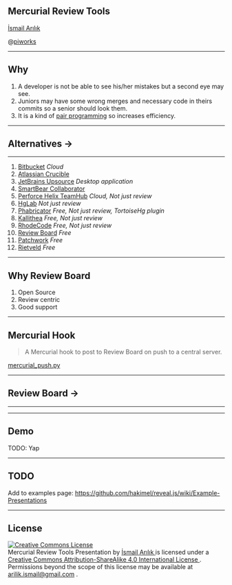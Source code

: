 ## Mercurial Review Tools

[İsmail Arılık](https://ismailarilik.com/)

@[piworks](https://www.piworks.net/)

---

## Why

1. A developer is not be able to see his/her mistakes but a second eye may see.
2. Juniors may have some wrong merges and necessary code in theirs commits so a senior should look them.
3. It is a kind of [pair programming](https://www.wikiwand.com/en/Pair_programming) so increases efficiency.

---

## Alternatives &#8594;

---

1. [Bitbucket](https://bitbucket.org/product/) *Cloud*
2. [Atlassian Crucible](https://www.atlassian.com/software/crucible)
3. [JetBrains Upsource](https://www.jetbrains.com/upsource/) *Desktop application*
4. [SmartBear Collaborator](https://smartbear.com/product/collaborator/overview/)
5. [Perforce Helix TeamHub](https://www.perforce.com/products/helix-teamhub) *Cloud, Not just review*
6. [HgLab](https://hglabhq.com/) *Not just review*
7. [Phabricator](https://www.phacility.com/phabricator/) *Free, Not just review, TortoiseHg plugin*
8. [Kallithea](https://kallithea-scm.org/) *Free, Not just review*
9. [RhodeCode](https://rhodecode.com/features/productivity) *Free, Not just review*
10. [Review Board](https://www.reviewboard.org/) *Free*
11. [Patchwork](http://jk.ozlabs.org/projects/patchwork/) *Free*
12. [Rietveld](https://github.com/rietveld-codereview/rietveld) *Free*

---

## Why Review Board

1. Open Source
2. Review centric
3. Good support

---

## Mercurial Hook

> A Mercurial hook to post to Review Board on push to a central server.

[mercurial_push.py](https://github.com/misery/ExtendedApproval/blob/master/contrib/mercurial_push.py)

---

## Review Board &#8594;

---

<!-- .slide: data-background-iframe="https://www.reviewboard.org/" data-background-interactive -->

---

## Demo

TODO: Yap

---

## TODO

Add to examples page: https://github.com/hakimel/reveal.js/wiki/Example-Presentations

---

## License

<a
    rel="license"
    href="http://creativecommons.org/licenses/by-sa/4.0/">
    <img
        alt="Creative Commons License"
        style="border-width:0"
        src="https://i.creativecommons.org/l/by-sa/4.0/88x31.png" />
</a>
<br />
<span
    xmlns:dct="http://purl.org/dc/terms/"
    property="dct:title">
    Mercurial Review Tools Presentation
</span>
by
<a
    xmlns:cc="http://creativecommons.org/ns#"
    href="https://ismailarilik.com/mercurial-review-tools-presentation/"
    property="cc:attributionName"
    rel="cc:attributionURL">
    İsmail Arılık
</a>
is licensed under a
<a
    rel="license"
    href="http://creativecommons.org/licenses/by-sa/4.0/">
    Creative Commons Attribution-ShareAlike 4.0 International License
</a>
.
<br />
Permissions beyond the scope of this license may be available at
<a
    xmlns:cc="http://creativecommons.org/ns#"
    href="mailto:arilik.ismail@gmail.com"
    rel="cc:morePermissions">
    arilik.ismail@gmail.com
</a>
.
